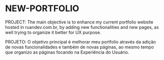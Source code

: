 # NEW-PORTFOLIO

PROJECT: The main objective is to enhance my current portfolio website hosted in ruandev.com.br, by adding new functionalities and new pages, as well trying to organize it better
for UX purpose.

PROJETO: O objetivo principal é melhorar meu portfolio através da adição de novas funcionalidades e também de novas páginas, ao mesmo tempo que organizo as páginas focando
na Experiência do Usuário.
